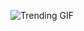 
<!-- GIF_SECTION -->
![Trending GIF](https://media4.giphy.com/media/v1.Y2lkPThiYjIxNzcyYjFybXJtOW53NmNudmRzMXUzM2Q3MWlpMzcwM2ozNTFoejRrNmtyNCZlcD12MV9naWZzX3NlYXJjaCZjdD1n/gFwZfXIqD0eNW/giphy.gif)
<!-- END_GIF_SECTION -->
